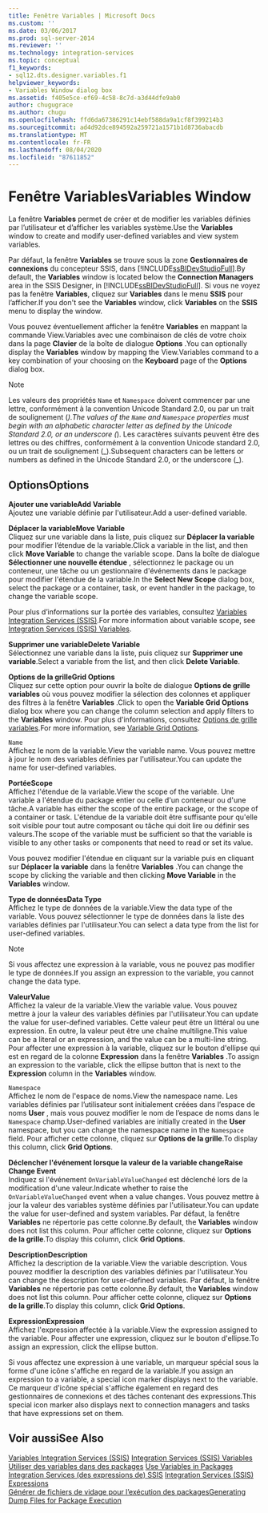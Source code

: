 ```yaml
---
title: Fenêtre Variables | Microsoft Docs
ms.custom: ''
ms.date: 03/06/2017
ms.prod: sql-server-2014
ms.reviewer: ''
ms.technology: integration-services
ms.topic: conceptual
f1_keywords:
- sql12.dts.designer.variables.f1
helpviewer_keywords:
- Variables Window dialog box
ms.assetid: f405e5ce-ef69-4c58-8c7d-a3d44dfe9ab0
author: chugugrace
ms.author: chugu
ms.openlocfilehash: ffd6da67386291c14ebf588da9a1cf8f399214b3
ms.sourcegitcommit: ad4d92dce894592a259721a1571b1d8736abacdb
ms.translationtype: MT
ms.contentlocale: fr-FR
ms.lasthandoff: 08/04/2020
ms.locfileid: "87611852"
---
```

# <a name="variables-window"></a><span data-ttu-id="bb1cb-102">Fenêtre Variables</span><span class="sxs-lookup"><span data-stu-id="bb1cb-102">Variables Window</span></span>
  <span data-ttu-id="bb1cb-103">La fenêtre **Variables** permet de créer et de modifier les variables définies par l’utilisateur et d’afficher les variables système.</span><span class="sxs-lookup"><span data-stu-id="bb1cb-103">Use the **Variables** window to create and modify user-defined variables and view system variables.</span></span>  
  
 <span data-ttu-id="bb1cb-104">Par défaut, la fenêtre **Variables** se trouve sous la zone **Gestionnaires de connexions** du concepteur SSIS, dans [!INCLUDE[ssBIDevStudioFull](../includes/ssbidevstudiofull-md.md)].</span><span class="sxs-lookup"><span data-stu-id="bb1cb-104">By default, the **Variables** window is located below the **Connection Managers** area in the SSIS Designer, in [!INCLUDE[ssBIDevStudioFull](../includes/ssbidevstudiofull-md.md)].</span></span> <span data-ttu-id="bb1cb-105">Si vous ne voyez pas la fenêtre **Variables**, cliquez sur **Variables** dans le menu **SSIS** pour l’afficher.</span><span class="sxs-lookup"><span data-stu-id="bb1cb-105">If you don't see the **Variables** window, click **Variables** on the **SSIS** menu to display the window.</span></span>  
  
 <span data-ttu-id="bb1cb-106">Vous pouvez éventuellement afficher la fenêtre **Variables** en mappant la commande View.Variables avec une combinaison de clés de votre choix dans la page **Clavier** de la boîte de dialogue **Options** .</span><span class="sxs-lookup"><span data-stu-id="bb1cb-106">You can optionally display the **Variables** window by mapping the View.Variables command to a key combination of your choosing on the **Keyboard** page of the **Options** dialog box.</span></span>  
  
> [!NOTE]
>  <span data-ttu-id="bb1cb-107">Les valeurs des propriétés `Name` et `Namespace` doivent commencer par une lettre, conformément à la convention Unicode Standard 2.0, ou par un trait de soulignement (_).</span><span class="sxs-lookup"><span data-stu-id="bb1cb-107">The values of the `Name` and `Namespace` properties must begin with an alphabetic character letter as defined by the Unicode Standard 2.0, or an underscore (_).</span></span> <span data-ttu-id="bb1cb-108">Les caractères suivants peuvent être des lettres ou des chiffres, conformément à la convention Unicode standard 2.0, ou un trait de soulignement (\_).</span><span class="sxs-lookup"><span data-stu-id="bb1cb-108">Subsequent characters can be letters or numbers as defined in the Unicode Standard 2.0, or the underscore (\_).</span></span>  
  
## <a name="options"></a><span data-ttu-id="bb1cb-109">Options</span><span class="sxs-lookup"><span data-stu-id="bb1cb-109">Options</span></span>  
 <span data-ttu-id="bb1cb-110">**Ajouter une variable**</span><span class="sxs-lookup"><span data-stu-id="bb1cb-110">**Add Variable**</span></span>  
 <span data-ttu-id="bb1cb-111">Ajoutez une variable définie par l'utilisateur.</span><span class="sxs-lookup"><span data-stu-id="bb1cb-111">Add a user-defined variable.</span></span>  
  
 <span data-ttu-id="bb1cb-112">**Déplacer la variable**</span><span class="sxs-lookup"><span data-stu-id="bb1cb-112">**Move Variable**</span></span>  
 <span data-ttu-id="bb1cb-113">Cliquez sur une variable dans la liste, puis cliquez sur **Déplacer la variable** pour modifier l’étendue de la variable.</span><span class="sxs-lookup"><span data-stu-id="bb1cb-113">Click a variable in the list, and then click **Move Variable** to change the variable scope.</span></span> <span data-ttu-id="bb1cb-114">Dans la boîte de dialogue **Sélectionner une nouvelle étendue** , sélectionnez le package ou un conteneur, une tâche ou un gestionnaire d'événements dans le package pour modifier l'étendue de la variable.</span><span class="sxs-lookup"><span data-stu-id="bb1cb-114">In the **Select New Scope** dialog box, select the package or a container, task, or event handler in the package, to change the variable scope.</span></span>  
  
 <span data-ttu-id="bb1cb-115">Pour plus d’informations sur la portée des variables, consultez [Variables Integration Services &#40;SSIS&#41;](integration-services-ssis-variables.md).</span><span class="sxs-lookup"><span data-stu-id="bb1cb-115">For more information about variable scope, see [Integration Services &#40;SSIS&#41; Variables](integration-services-ssis-variables.md).</span></span>  
  
 <span data-ttu-id="bb1cb-116">**Supprimer une variable**</span><span class="sxs-lookup"><span data-stu-id="bb1cb-116">**Delete Variable**</span></span>  
 <span data-ttu-id="bb1cb-117">Sélectionnez une variable dans la liste, puis cliquez sur **Supprimer une variable**.</span><span class="sxs-lookup"><span data-stu-id="bb1cb-117">Select a variable from the list, and then click **Delete Variable**.</span></span>  
  
 <span data-ttu-id="bb1cb-118">**Options de la grille**</span><span class="sxs-lookup"><span data-stu-id="bb1cb-118">**Grid Options**</span></span>  
 <span data-ttu-id="bb1cb-119">Cliquez sur cette option pour ouvrir la boîte de dialogue **Options de grille variables** où vous pouvez modifier la sélection des colonnes et appliquer des filtres à la fenêtre **Variables** .</span><span class="sxs-lookup"><span data-stu-id="bb1cb-119">Click to open the **Variable Grid Options** dialog box where you can change the column selection and apply filters to the **Variables** window.</span></span> <span data-ttu-id="bb1cb-120">Pour plus d'informations, consultez [Options de grille variables](../../2014/integration-services/variable-grid-options.md).</span><span class="sxs-lookup"><span data-stu-id="bb1cb-120">For more information, see [Variable Grid Options](../../2014/integration-services/variable-grid-options.md).</span></span>  
  
 `Name`  
 <span data-ttu-id="bb1cb-121">Affichez le nom de la variable.</span><span class="sxs-lookup"><span data-stu-id="bb1cb-121">View the variable name.</span></span> <span data-ttu-id="bb1cb-122">Vous pouvez mettre à jour le nom des variables définies par l'utilisateur.</span><span class="sxs-lookup"><span data-stu-id="bb1cb-122">You can update the name for user-defined variables.</span></span>  
  
 <span data-ttu-id="bb1cb-123">**Portée**</span><span class="sxs-lookup"><span data-stu-id="bb1cb-123">**Scope**</span></span>  
 <span data-ttu-id="bb1cb-124">Affichez l'étendue de la variable.</span><span class="sxs-lookup"><span data-stu-id="bb1cb-124">View the scope of the variable.</span></span> <span data-ttu-id="bb1cb-125">Une variable a l'étendue du package entier ou celle d'un conteneur ou d'une tâche.</span><span class="sxs-lookup"><span data-stu-id="bb1cb-125">A variable has either the scope of the entire package, or the scope of a container or task.</span></span> <span data-ttu-id="bb1cb-126">L'étendue de la variable doit être suffisante pour qu'elle soit visible pour tout autre composant ou tâche qui doit lire ou définir ses valeurs.</span><span class="sxs-lookup"><span data-stu-id="bb1cb-126">The scope of the variable must be sufficient so that the variable is visible to any other tasks or components that need to read or set its value.</span></span>  
  
 <span data-ttu-id="bb1cb-127">Vous pouvez modifier l'étendue en cliquant sur la variable puis en cliquant sur **Déplacer la variable** dans la fenêtre **Variables** .</span><span class="sxs-lookup"><span data-stu-id="bb1cb-127">You can change the scope by clicking the variable and then clicking **Move Variable** in the **Variables** window.</span></span>  
  
 <span data-ttu-id="bb1cb-128">**Type de données**</span><span class="sxs-lookup"><span data-stu-id="bb1cb-128">**Data Type**</span></span>  
 <span data-ttu-id="bb1cb-129">Affichez le type de données de la variable.</span><span class="sxs-lookup"><span data-stu-id="bb1cb-129">View the data type of the variable.</span></span> <span data-ttu-id="bb1cb-130">Vous pouvez sélectionner le type de données dans la liste des variables définies par l'utilisateur.</span><span class="sxs-lookup"><span data-stu-id="bb1cb-130">You can select a data type from the list for user-defined variables.</span></span>  
  
> [!NOTE]  
>  <span data-ttu-id="bb1cb-131">Si vous affectez une expression à la variable, vous ne pouvez pas modifier le type de données.</span><span class="sxs-lookup"><span data-stu-id="bb1cb-131">If you assign an expression to the variable, you cannot change the data type.</span></span>  
  
 <span data-ttu-id="bb1cb-132">**Valeur**</span><span class="sxs-lookup"><span data-stu-id="bb1cb-132">**Value**</span></span>  
 <span data-ttu-id="bb1cb-133">Affichez la valeur de la variable.</span><span class="sxs-lookup"><span data-stu-id="bb1cb-133">View the variable value.</span></span> <span data-ttu-id="bb1cb-134">Vous pouvez mettre à jour la valeur des variables définies par l'utilisateur.</span><span class="sxs-lookup"><span data-stu-id="bb1cb-134">You can update the value for user-defined variables.</span></span> <span data-ttu-id="bb1cb-135">Cette valeur peut être un littéral ou une expression. En outre, la valeur peut être une chaîne multiligne.</span><span class="sxs-lookup"><span data-stu-id="bb1cb-135">This value can be a literal or an expression, and the value can be a multi-line string.</span></span> <span data-ttu-id="bb1cb-136">Pour affecter une expression à la variable, cliquez sur le bouton d'ellipse qui est en regard de la colonne **Expression** dans la fenêtre **Variables** .</span><span class="sxs-lookup"><span data-stu-id="bb1cb-136">To assign an expression to the variable, click the ellipse button that is next to the **Expression** column in the **Variables** window.</span></span>  
  
 `Namespace`  
 <span data-ttu-id="bb1cb-137">Affichez le nom de l'espace de noms.</span><span class="sxs-lookup"><span data-stu-id="bb1cb-137">View the namespace name.</span></span> <span data-ttu-id="bb1cb-138">Les variables définies par l’utilisateur sont initialement créées dans l’espace de noms **User** , mais vous pouvez modifier le nom de l’espace de noms dans le `Namespace` champ.</span><span class="sxs-lookup"><span data-stu-id="bb1cb-138">User-defined variables are initially created in the **User** namespace, but you can change the namespace name in the `Namespace` field.</span></span> <span data-ttu-id="bb1cb-139">Pour afficher cette colonne, cliquez sur **Options de la grille**.</span><span class="sxs-lookup"><span data-stu-id="bb1cb-139">To display this column, click **Grid Options**.</span></span>  
  
 <span data-ttu-id="bb1cb-140">**Déclencher l'événement lorsque la valeur de la variable change**</span><span class="sxs-lookup"><span data-stu-id="bb1cb-140">**Raise Change Event**</span></span>  
 <span data-ttu-id="bb1cb-141">Indiquez si l'événement `OnVariableValueChanged` est déclenché lors de la modification d'une valeur.</span><span class="sxs-lookup"><span data-stu-id="bb1cb-141">Indicate whether to raise the `OnVariableValueChanged` event when a value changes.</span></span> <span data-ttu-id="bb1cb-142">Vous pouvez mettre à jour la valeur des variables système définies par l'utilisateur.</span><span class="sxs-lookup"><span data-stu-id="bb1cb-142">You can update the value for user-defined and system variables.</span></span> <span data-ttu-id="bb1cb-143">Par défaut, la fenêtre **Variables** ne répertorie pas cette colonne.</span><span class="sxs-lookup"><span data-stu-id="bb1cb-143">By default, the **Variables** window does not list this column.</span></span> <span data-ttu-id="bb1cb-144">Pour afficher cette colonne, cliquez sur **Options de la grille**.</span><span class="sxs-lookup"><span data-stu-id="bb1cb-144">To display this column, click **Grid Options**.</span></span>  
  
 <span data-ttu-id="bb1cb-145">**Description**</span><span class="sxs-lookup"><span data-stu-id="bb1cb-145">**Description**</span></span>  
 <span data-ttu-id="bb1cb-146">Affichez la description de la variable.</span><span class="sxs-lookup"><span data-stu-id="bb1cb-146">View the variable description.</span></span> <span data-ttu-id="bb1cb-147">Vous pouvez modifier la description des variables définies par l'utilisateur.</span><span class="sxs-lookup"><span data-stu-id="bb1cb-147">You can change the description for user-defined variables.</span></span> <span data-ttu-id="bb1cb-148">Par défaut, la fenêtre **Variables** ne répertorie pas cette colonne.</span><span class="sxs-lookup"><span data-stu-id="bb1cb-148">By default, the **Variables** window does not list this column.</span></span> <span data-ttu-id="bb1cb-149">Pour afficher cette colonne, cliquez sur **Options de la grille**.</span><span class="sxs-lookup"><span data-stu-id="bb1cb-149">To display this column, click **Grid Options**.</span></span>  
  
 <span data-ttu-id="bb1cb-150">**Expression**</span><span class="sxs-lookup"><span data-stu-id="bb1cb-150">**Expression**</span></span>  
 <span data-ttu-id="bb1cb-151">Affichez l'expression affectée à la variable.</span><span class="sxs-lookup"><span data-stu-id="bb1cb-151">View the expression assigned to the variable.</span></span> <span data-ttu-id="bb1cb-152">Pour affecter une expression, cliquez sur le bouton d'ellipse.</span><span class="sxs-lookup"><span data-stu-id="bb1cb-152">To assign an expression, click the ellipse button.</span></span>  
  
 <span data-ttu-id="bb1cb-153">Si vous affectez une expression à une variable, un marqueur spécial sous la forme d'une icône s'affiche en regard de la variable.</span><span class="sxs-lookup"><span data-stu-id="bb1cb-153">If you assign an expression to a variable, a special icon marker displays next to the variable.</span></span> <span data-ttu-id="bb1cb-154">Ce marqueur d'icône spécial s'affiche également en regard des gestionnaires de connexions et des tâches contenant des expressions.</span><span class="sxs-lookup"><span data-stu-id="bb1cb-154">This special icon marker also displays next to connection managers and tasks that have expressions set on them.</span></span>  
  
## <a name="see-also"></a><span data-ttu-id="bb1cb-155">Voir aussi</span><span class="sxs-lookup"><span data-stu-id="bb1cb-155">See Also</span></span>  
 <span data-ttu-id="bb1cb-156">[Variables Integration Services &#40;SSIS&#41;](integration-services-ssis-variables.md) </span><span class="sxs-lookup"><span data-stu-id="bb1cb-156">[Integration Services &#40;SSIS&#41; Variables](integration-services-ssis-variables.md) </span></span>  
 <span data-ttu-id="bb1cb-157">[Utiliser des variables dans des packages](../../2014/integration-services/use-variables-in-packages.md) </span><span class="sxs-lookup"><span data-stu-id="bb1cb-157">[Use Variables in Packages](../../2014/integration-services/use-variables-in-packages.md) </span></span>  
 <span data-ttu-id="bb1cb-158">[Integration Services &#40;des expressions de&#41; SSIS](expressions/integration-services-ssis-expressions.md) </span><span class="sxs-lookup"><span data-stu-id="bb1cb-158">[Integration Services &#40;SSIS&#41; Expressions](expressions/integration-services-ssis-expressions.md) </span></span>  
 [<span data-ttu-id="bb1cb-159">Générer de fichiers de vidage pour l’exécution des packages</span><span class="sxs-lookup"><span data-stu-id="bb1cb-159">Generating Dump Files for Package Execution</span></span>](troubleshooting/generating-dump-files-for-package-execution.md)  
  
  
